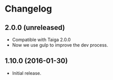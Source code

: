 # Changelog #


## 2.0.0 (unreleased)
- Compatible with Taiga 2.0.0
- Now we use gulp to improve the dev process.


## 1.10.0 (2016-01-30)
- Initial release.
